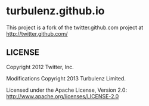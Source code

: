 turbulenz.github.io
===================

This project is a fork of the twitter.github.com project at http://twitter.github.com/

LICENSE
-------

Copyright 2012 Twitter, Inc.

Modifications Copyright 2013 Turbulenz Limited.

Licensed under the Apache License, Version 2.0: http://www.apache.org/licenses/LICENSE-2.0

